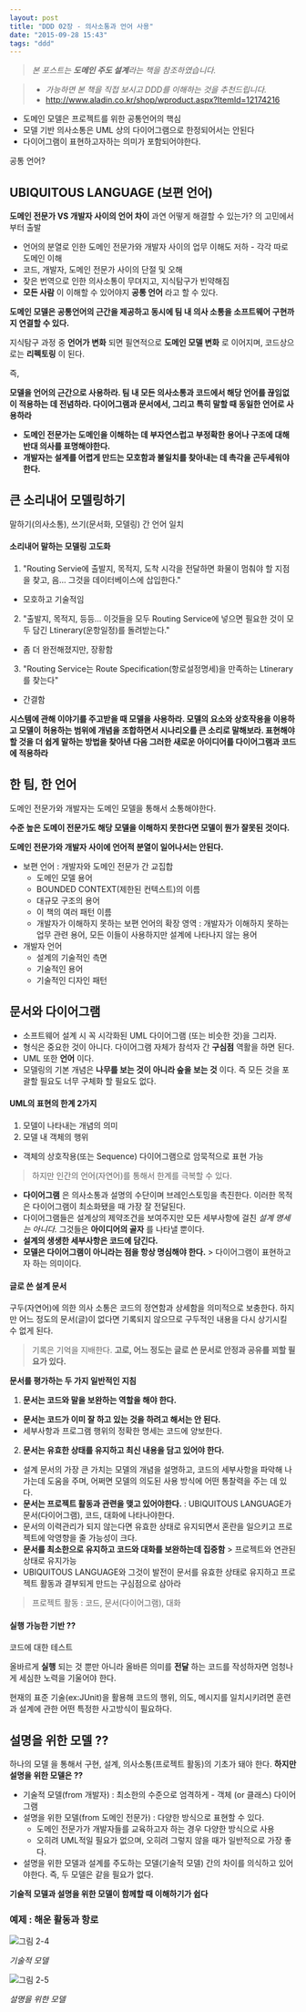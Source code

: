 ```yaml
---
layout: post
title: "DDD 02장 - 의사소통과 언어 사용"
date: "2015-09-28 15:43"
tags: "ddd"
---
```


> _본 포스트는 **도메인 주도 설계**라는 책을 참조하였습니다._

> - _가능하면 본 책을 직접 보시고 DDD를 이해하는 것을 추천드립니다._
> - http://www.aladin.co.kr/shop/wproduct.aspx?ItemId=12174216


- 도메인 모델은 프로젝트를 위한 공통언어의 핵심
- 모델 기반 의사소통은 UML 상의 다이어그램으로 한정되어서는 안된다
 - 다이어그램이 표현하고자하는 의미가 포함되어야한다.

공통 언어?

## UBIQUITOUS LANGUAGE (보편 언어)

**도메인 전문가 VS 개발자 사이의 언어 차이**
과연 어떻게 해결할 수 있는가? 의 고민에서 부터 출발

- 언어의 분열로 인한 도메인 전문가와 개발자 사이의 업무 이해도 저하 - 각각 따로 도메인 이해
- 코드, 개발자, 도메인 전문가 사이의 단절 및 오해
- 잦은 번역으로 인한 의사소통이 무뎌지고, 지식탐구가 빈약해짐
- **모든 사람** 이 이해할 수 있어야지 **공통 언어** 라고 할 수 있다.

**도메인 모델은 공통언어의 근간을 제공하고 동시에 팀 내 의사 소통을 소프트웨어 구현까지 연결할 수 있다.**

지식탐구 과정 중 **언어가 변화** 되면 필연적으로 **도메인 모델 변화** 로 이어지며, 코드상으로는 **리펙토링** 이 된다.

즉,

**모델을 언어의 근간으로 사용하라. 팀 내 모든 의사소통과 코드에서 해당 언어를 끊임없이 적용하는 데 전념하라. 다이어그램과 문서에서,
그리고 특히 말할 때 동일한 언어로 사용하라**

- **도메인 전문가는 도메인을 이해하는 데 부자연스럽고 부정확한 용어나 구조에 대해 반대 의사를 표명해야한다.**
- **개발자는 설계를 어렵게 만드는 모호함과 불일치를 찾아내는 데 촉각을 곤두세워야 한다.**

## 큰 소리내어 모델링하기

말하기(의사소통), 쓰기(문서화, 모델링) 간 언어 일치

#### 소리내어 말하는 모델링 고도화

1. "Routing Servie에 출발지, 목적지, 도착 시각을 전달하면 화물이 멈춰야 할 지점을 찾고, 음... 그것을 데이터베이스에 삽입한다."
  - 모호하고 기술적임
2. "출발지, 목적지, 등등... 이것들을 모두 Routing Service에 넣으면 필요한 것이 모두 담긴 Ltinerary(운항일정)를 돌려받는다."
  - 좀 더 완전해졌지만, 장황함
3. "Routing Service는 Route Specification(항로설정명세)을 만족하는 Ltinerary를 찾는다"
  - 간결함

**시스템에 관해 이야기를 주고받을 때 모델을 사용하라.
모델의 요소와 상호작용을 이용하고 모델이 허용하는 범위에 개념을 조합하면서 시나리오를 큰 소리로 말해보라.
표현해야 할 것을 더 쉽게 말하는 방법을 찾아낸 다음 그러한 새로운 아이디어를 다이어그램과 코드에 적용하라**

## 한 팀, 한 언어

도메인 전문가와 개발자는 도메인 모델을 통해서 소통해야한다.

**수준 높은 도메이 전문가도 해당 모델을 이해하지 못한다면 모델이 뭔가 잘못된 것이다.**

**도메인 전문가와 개발자 사이에 언어적 분열이 일어나서는 안된다.**

- 보편 언어 : 개발자와 도메인 전문가 간 교집합
  - 도메인 모델 용어
  - BOUNDED CONTEXT(제한된 컨텍스트)의 이름
  - 대규모 구조의 용어
  - 이 책의 여러 패턴 이름
  - 개발자가 이해하지 못하는 보편 언어의 확장 영역 : 개발자가 이해하지 못하는 업무 관련 용어, 모든 이들이 사용하지만 설계에 나타나지 않는 용어
- 개발자 언어
  - 설계의 기술적인 측면
  - 기술적인 용어
  - 기술적인 디자인 패턴

## 문서와 다이어그램

- 소프트웨어 설계 시 꼭 시각화된 UML 다이어그램 (또는 비슷한 것)을 그리자.
- 형식은 중요한 것이 아니다. 다이어그램 자체가 참석자 간 **구심점** 역활을 하면 된다.
- UML 또한 **언어** 이다.
- 모델링의 기본 개념은 **나무를 보는 것이 아니라 숲을 보는 것** 이다. 즉 모든 것을 포괄할 필요도 너무 구체화 할 필요도 없다.

#### UML의 표현의 한계 2가지
1. 모델이 나타내는 개념의 의미
2. 모델 내 객체의 행위
 - 객체의 상호작용(또는 Sequence) 다이어그램으로 암묵적으로 표현 가능

> 하지만 인간의 언어(자연어)를 통해서 한계를 극복할 수 있다.

- **다이어그램** 은 의사소통과 설명의 수단이며 브레인스토밍을 촉진한다. 이러한 목적은 다이어그램이 최소화됐을 때 가장 잘 전달된다.
- 다이어그램들은 설계상의 제약조건을 보여주지만 모든 세부사항에 걸친 *설계 명세는 아니다.* 그것들은 **아이디어의 골자** 를 나타낼 뿐이다.
- **설계의 생생한 세부사항은 코드에 담긴다.**
- **모델은 다이어그램이 아니라는 점을 항상 명심해야 한다.** > 다이어그램이 표현하고자 하는 의미이다.

#### 글로 쓴 설계 문서

구두(자연어)에 의한 의사 소통은 코드의 정연함과 상세함을 의미적으로 보충한다.
하지만 어느 정도의 문서(글)이 없다면 기록되지 않으므로 구두적인 내용을 다시 상기시킬 수 없게 된다.

> 기록은 기억을 지배한다.
**고로, 어느 정도는 글로 쓴 문서로 안정과 공유를 꾀할 필요가 있다.**

**문서를 평가하는 두 가지 일반적인 지침**

1. **문서는 코드와 말을 보완하는 역할을 해야 한다.**
  - **문서는 코드가 이미 잘 하고 있는 것을 하려고 해서는 안 된다.**
  - 세부사항과 프로그램 행위의 정확한 명세는 코드에 양보한다.
2. **문서는 유효한 상태를 유지하고 최신 내용을 담고 있어야 한다.**
  - 설계 문서의 가장 큰 가치는 모델의 개념을 설명하고, 코드의 세부사항을 파악해 나가는데 도움을 주며, 어쩌면 모델의 의도된 사용 방식에 어떤 통찰력을 주는 데 있다.
  - **문서는 프로젝트 활동과 관련을 맺고 있어야한다.** : UBIQUITOUS LANGUAGE가 문서(다이어그램), 코드, 대화에 나타나야한다.
  - 문서의 이력관리가 되지 않는다면 유효한 상태로 유지되면서 혼란을 일으키고 프로젝트에 악영향을 줄 가능성이 크다.
  - **문서를 최소한으로 유지하고 코드와 대화를 보완하는데 집중함** > 프로젝트와 연관된 상태로 유지가능
  - UBIQUITOUS LANGUAGE와 그것이 발전이 문서를 유효한 상태로 유지하고 프로젝트 활동과 결부되게 만드는 구심점으로 삼아라

> 프로젝트 활동 : 코드, 문서(다이어그램), 대화

#### 실행 가능한 기반 ??

코드에 대한 테스트

올바르게 **실행** 되는 것 뿐만 아니라 올바른 의미를 **전달** 하는 코드를 작성하자면 엄청나게 세심한 노력을 기울어야 한다.

현재의 표준 기술(ex:JUnit)을 활용해 코드의 행위, 의도, 메시지를 일치시키려면 훈련과 설계에 관한 어떤 특정한 사고방식이 필요하다.

## 설명을 위한 모델 ??

하나의 모델 을 통해서 구현, 설계, 의사소통(프로젝트 활동)의 기초가 돼야 한다. **하지만 설명을 위한 모델은 ??**

- 기술적 모델(from 개발자) : 최소한의 수준으로 엄격하게 - 객체 (or 클래스) 다이어그램
- 설명을 위한 모델(from 도메인 전문가) : 다양한 방식으로 표현할 수 있다.
  - 도메인 전문가가 개발자들를 교육하고자 하는 경우 다양한 방식으로 사용
  - 오히려 UML적일 필요가 없으며, 오히려 그렇지 않을 때가 일반적으로 가장 좋다.
- 설명을 위한 모델과 설계를 주도하는 모델(기술적 모델) 간의 차이를 의식하고 있어야한다. 즉, 두 모델은 같을 필요가 없다.

**기술적 모델과 설명을 위한 모델이 함께할 때 이해하기가 쉽다**

### 예제 : 해운 활동과 항로

![그림 2-4](/images/2015/09/DDD-2-4.jpg)

_기술적 모델_

![그림 2-5](/images/2015/09/DDD-2-5.png)

_설명을 위한 모델_
